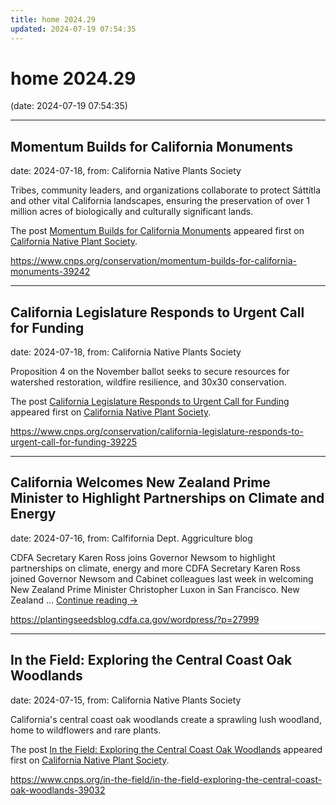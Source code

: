 ```yaml
---
title: home 2024.29
updated: 2024-07-19 07:54:35
---
```


# home 2024.29

(date: 2024-07-19 07:54:35)

---

## Momentum Builds for California Monuments

date: 2024-07-18, from: California Native Plants Society

<p>Tribes, community leaders, and organizations collaborate to protect Sáttítla and other vital California landscapes, ensuring the preservation of over 1 million acres of biologically and culturally significant lands.</p>
<p>The post <a href="https://www.cnps.org/conservation/momentum-builds-for-california-monuments-39242">Momentum Builds for California Monuments</a> appeared first on <a href="https://www.cnps.org">California Native Plant Society</a>.</p>
 

<https://www.cnps.org/conservation/momentum-builds-for-california-monuments-39242>

---

## California Legislature Responds to Urgent Call for Funding

date: 2024-07-18, from: California Native Plants Society

<p>Proposition 4 on the November ballot seeks to secure resources for watershed restoration, wildfire resilience, and 30x30 conservation.</p>
<p>The post <a href="https://www.cnps.org/conservation/california-legislature-responds-to-urgent-call-for-funding-39225">California Legislature Responds to Urgent Call for Funding</a> appeared first on <a href="https://www.cnps.org">California Native Plant Society</a>.</p>
 

<https://www.cnps.org/conservation/california-legislature-responds-to-urgent-call-for-funding-39225>

---

## California Welcomes New Zealand Prime Minister to Highlight Partnerships on Climate and Energy

date: 2024-07-16, from: Calfifornia Dept. Aggriculture blog

CDFA Secretary Karen Ross joins Governor Newsom to highlight partnerships on climate, energy and more CDFA Secretary Karen Ross joined Governor Newsom and Cabinet colleagues last week in welcoming New Zealand Prime Minister Christopher Luxon in San Francisco. New Zealand &#8230; <a href="https://plantingseedsblog.cdfa.ca.gov/wordpress/?p=27999">Continue reading <span class="meta-nav">&#8594;</span></a> 

<https://plantingseedsblog.cdfa.ca.gov/wordpress/?p=27999>

---

## In the Field: Exploring the Central Coast Oak Woodlands

date: 2024-07-15, from: California Native Plants Society

<p>California's central coast oak woodlands create a sprawling lush woodland, home to wildflowers and rare plants.</p>
<p>The post <a href="https://www.cnps.org/in-the-field/in-the-field-exploring-the-central-coast-oak-woodlands-39032">In the Field: Exploring the Central Coast Oak Woodlands</a> appeared first on <a href="https://www.cnps.org">California Native Plant Society</a>.</p>
 

<https://www.cnps.org/in-the-field/in-the-field-exploring-the-central-coast-oak-woodlands-39032>

